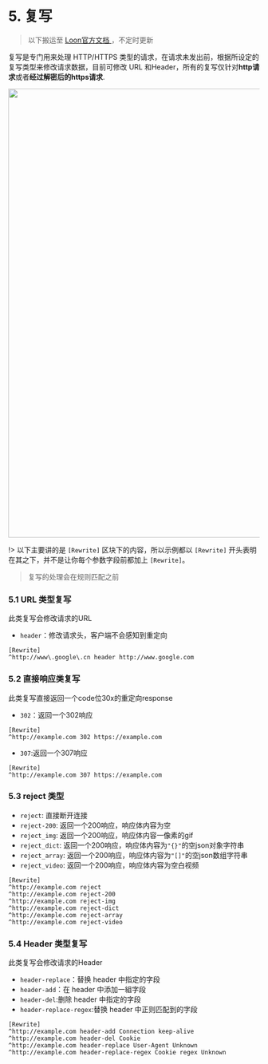 # 5. 复写

> 以下搬运至 [Loon官方文档 ](https://loon0x00.github.io/LoonManual/#/loon/rewrite)，不定时更新

复写是专门用来处理 HTTP/HTTPS 类型的请求，在请求未发出前，根据所设定的复写类型来修改请求数据，目前可修改 URL 和Header，所有的复写仅针对**http请求**或者**经过解密后的https请求**.


<img src="https://raw.githubusercontent.com/Repcz/Tool/X/Loon/Photo/5.PNG" width="900">


!> 以下主要讲的是 `[Rewrite]` 区块下的内容，所以示例都以 `[Rewrite]` 开头表明在其之下，并不是让你每个参数字段前都加上 `[Rewrite]`。

>复写的处理会在规则匹配之前

### 5.1 URL 类型复写
此类复写会修改请求的URL

- `header`：修改请求头，客户端不会感知到重定向

```
[Rewrite]
^http://www\.google\.cn header http://www.google.com
```

### 5.2 直接响应类复写
此类复写直接返回一个code位30x的重定向response

- `302`：返回一个302响应

```
[Rewrite]
^http://example.com 302 https://example.com
```

- `307`:返回一个307响应

```
[Rewrite]
^http://example.com 307 https://example.com
```

### 5.3 reject 类型

- `reject`: 直接断开连接
- `reject-200`: 返回一个200响应，响应体内容为空
- `reject_img`: 返回一个200响应，响应体内容一像素的gif
- `reject_dict`: 返回一个200响应，响应体内容为`"{}"`的空json对象字符串
- `reject_array`: 返回一个200响应，响应体内容为`"[]"`的空json数组字符串
- `reject_video`: 返回一个200响应，响应体内容为空白视频

```
[Rewrite]
^http://example.com reject
^http://example.com reject-200
^http://example.com reject-img
^http://example.com reject-dict
^http://example.com reject-array
^http://example.com reject-video
```

### 5.4 Header 类型复写
此类复写会修改请求的Header

- `header-replace`：替换 header 中指定的字段
- `header-add`：在 header 中添加一組字段
- `header-del`:删除 header 中指定的字段
- `header-replace-regex`:替换 header 中正则匹配到的字段

```
[Rewrite]
^http://example.com header-add Connection keep-alive
^http://example.com header-del Cookie
^http://example.com header-replace User-Agent Unknown
^http://example.com header-replace-regex Cookie regex Unknown
```